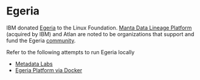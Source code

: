 # Egeria

IBM donated [Egeria](https://egeria-project.org/)  to the Linux Foundation. [Manta Data Lineage Platform](https://www.ibm.com/docs/en/software-hub/5.2.x?topic=services-manta-data-lineage) (acquired by IBM) and Atlan are noted to be organizations that support and fund the Egeria [community](https://egeria-project.org/community/).

Refer to the following attempts to run Egeria locally
* [Metadata Labs](metadata-labs.md)
* [Egeria Platform via Docker](egeria-platform-docker.md)
